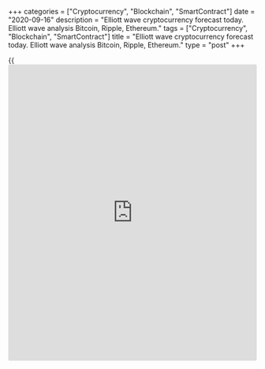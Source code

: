 +++
categories = ["Cryptocurrency", "Blockchain", "SmartContract"]
date = "2020-09-16"
description = "Elliott wave cryptocurrency forecast today. Elliott wave analysis Bitcoin, Ripple, Ethereum."
tags = ["Cryptocurrency", "Blockchain", "SmartContract"]
title = "Elliott wave cryptocurrency forecast today. Elliott wave analysis Bitcoin, Ripple, Ethereum."
type = "post"
+++

{{<iframe id="large-banner" src="https://www.bounty.group/#slide=14.0" width="100%" height="600" scrolling="no" style="border: 0px solid rgb(216, 221, 230); border-radius: 3px;">}}

2020-09-16

2020-09-16

Elliott wave [daily](https://www.fintecher.org/2020/03/03/forex-trading-daily-strategy/) forecast for Bitcoin, Ripple and EthereumRoman Onegin

##  **Elliott wave forecast for BTCUSD, ETHUSD, XRPUSD for today**

###  **Elliott wave[BTCUSD][1] analysis**

After the upward impulse wave A finished, there has started a corrective
pattern unfolding as a double zigzag [W]-[X]-[Y]. The down zigzag-shaped
wave [W], composed of three major sub-waves (A)-(B)-(C), looks complete.
The market is now rising in the linking wave [X] that could finish as a
simple zigzag. Sub-waves (A) and (B) have completed, and the market is
now moving up in the final impulse wave (C). The market should be rising
to a level of 11480, where the linking wave [X] will reach 61.8%
Fibonacci level of the [W] zigzag.

* * *

###  **Elliott wave[XRPUSD][2] analysis**

 ****

The XRPUSD market is forming the down double zigzag (W)-(X)-(Y). The
bear wave (W) finished as a simple zigzag. Next, the market has started
rising in the linking wave [X] that is composed of the sub-waves A-B-C.
Wave A is a leading diagonal, correction B is a standard zigzag.
Correction B is likely to have completed, so, the price will be rising
in impulse C to a level of 0.278. At this level, the linking wave (X)
will be 50% of the wave (W). This ratio is highly likely to be reached.

* * *

###  **Elliott wave[ETHUSD][3] analysis**

 ****

The ETHUSD market completed the large upward wave (Y). Next, a new
downtrend started. There has started a down impulse wave A that is
composed of five legs, sub-waves [1]-[2]-[3]-[4]-[5]. There is now
forming the bullish zigzag [A]-[B]-[C], where sub-waves [A]-[B] have
completed, and the [C] impulse is yet unfolding. Correction (4) should
have finished within the [C} impulse. So, the price should be rising in
wave (5) to a level of 418.00. At this level, the size of the corrective
wave B will be 61.8% of the A impulse, according to Fibonacci
retracements.

* * *

P.S. Did you like my article? Share it in social networks: it will be
the best “thank you" :)

Ask me questions and comment below. I’ll be glad to answer your
questions and give necessary explanations.

 **Useful links:**

  * I recommend trying to trade with a reliable broker [here][4]. The system allows you to trade by yourself or copy successful traders from all across the globe.
  * Use my promo-code BLOG for getting deposit bonus 50% on LiteForex platform. Just enter this code in the appropriate field while [depositing][5] your trading account.
  * Telegram channel with high-quality analytics, Forex reviews, training articles, and other useful things for traders <t.me/liteforex>

The content of this article reflects the author’s opinion and does not
necessarily reflect the official position of LiteForex. The material
published on this page is provided for informational purposes only and
should not be considered as the provision of investment advice for the
purposes of Directive 2004/39/EC.

Rate this article:

{{value}}

( {{count}} {{title}} )

   1. my.liteforex.com/trading/chart?symbol=BTCUSD
   2. my.liteforex.com/trading/chart?symbol=XRPUSD
   3. my.liteforex.com/trading/chart?symbol=ETHUSD
   4. my.liteforex.com/?category=analysts-opinions&slug=elliott-wave-[daily](https://www.fintecher.org/2020/03/03/forex-trading-daily-strategy/)-forecast-for-[bitcoin](https://www.letsplayfx.com/blog/forex-for-bitcoin/)-ripple-and-[Ethereum](https://www.playgroundfx.com/blog/the-creator-of-ethereum/)-2020-09-16&openPopup=%2Fregistration%2Fpopup&utm_source=blog&utm_medium=article&utm_campaign=bonus
   5. my.liteforex.com/deposit/?category=analysts-opinions&slug=elliott-wave-[daily](https://www.fintecher.org/2020/03/03/forex-trading-daily-strategy/)-forecast-for-[bitcoin](https://www.letsplayfx.com/blog/forex-for-bitcoin/)-ripple-and-[Ethereum](https://www.playgroundfx.com/blog/the-creator-of-ethereum/)-2020-09-16&promo_code=BLOG&utm_source=blog&utm_medium=article&utm_campaign=bonus